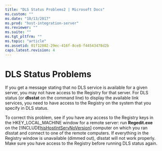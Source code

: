 ```yaml
---
title: "DLS Status Problems2 | Microsoft Docs"
ms.custom: ""
ms.date: "10/13/2017"
ms.prod: "host-integration-server"
ms.reviewer: ""
ms.suite: ""
ms.tgt_pltfrm: ""
ms.topic: "article"
ms.assetid: 01f12802-29ec-416f-8ce8-f44543478d2b
caps.latest.revision: 4
---
```

# DLS Status Problems
If you get a message stating that no DLS service is available for a given server, you may not have access to the Registry for that server. For DLS status (or **dlsstat** on the command line) to display the available link services, you need to have access to the Registry on the system that you specify in DLS status.  
  
 To correct this problem, see if you have any access to the Registry keys in the HKEY_LOCAL_MACHINE window for a remote server: run **Regedit.exe** on the [!INCLUDE[hisHostIntServNoVersion](../core/includes/hishostintservnoversion-md.md)] computer on which you ran dlsstat and connect to one of the remote computers. If everything in the Registry window is unavailable (dimmed out), dlsstat will not work properly. Make sure you have access to the Registry before running DLS status again.
